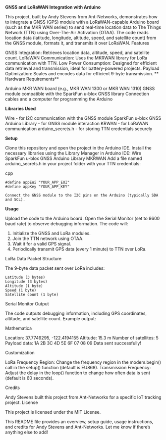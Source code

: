 **GNSS and LoRaWAN Integration with Arduino**

This project, built by Andy Stevens from Ant-Networks, demonstrates how to integrate a GNSS (GPS) module with a LoRaWAN-capable Arduino board (such as the MKR WAN series) to send real-time location data to The Things Network (TTN) using Over-The-Air Activation (OTAA). The code reads location data (latitude, longitude, altitude, speed, and satellite count) from the GNSS module, formats it, and transmits it over LoRaWAN.
Features

  GNSS Integration: Retrieves location data, altitude, speed, and satellite count.
  LoRaWAN Communication: Uses the MKRWAN library for LoRa communication with TTN.
  Low Power Consumption: Designed for efficient data retrieval and transmission, ideal for battery-powered projects.
  Payload Optimization: Scales and encodes data for efficient 9-byte transmission.
**
Hardware Requirements**

  Arduino MKR WAN board (e.g., MKR WAN 1300 or MKR WAN 1310)
  GNSS module compatible with the SparkFun u-blox GNSS library
  Connection cables and a computer for programming the Arduino

**Libraries Used**

  Wire - for I2C communication with the GNSS module
  SparkFun u-blox GNSS Arduino Library - for GNSS module interaction
  KRWAN - for LoRaWAN communication
  arduino_secrets.h - for storing TTN credentials securely

**Setup**

  Clone this repository and open the project in the Arduino IDE.
  Install the necessary libraries using the Library Manager in Arduino IDE:
      Wire
      SparkFun u-blox GNSS Arduino Library
      MKRWAN
    Add a file named arduino_secrets.h in your project folder with your TTN credentials:

  cpp

    #define appEui "YOUR_APP_EUI"
    #define appKey "YOUR_APP_KEY"

    Connect the GNSS module to the I2C pins on the Arduino (typically SDA and SCL).

**Usage**

  Upload the code to the Arduino board.
  Open the Serial Monitor (set to 9600 baud rate) to observe debugging information.
  The code will:
  1.   Initialize the GNSS and LoRa modules.
  2.   Join the TTN network using OTAA.
  3.   Wait it for a valid GPS signal.
  4.   Periodically transmit GPS data (every 1 minute) to TTN over LoRa.

LoRa Data Packet Structure

The 9-byte data packet sent over LoRa includes:

    Latitude (3 bytes)
    Longitude (3 bytes)
    Altitude (1 byte)
    Speed (1 byte)
    Satellite count (1 byte)

Serial Monitor Output

The code outputs debugging information, including GPS coordinates, altitude, and satellite count. Example output:

Mathematica

Location: 37.7749295, -122.4194155
Altitude: 15.3 m
Number of satellites: 5
Payload data: 1A 2B 3C 4D 5E 6F 07 08 09
Data sent successfully!

Customization

  LoRa Frequency Region: Change the frequency region in the modem.begin() call in the setup() function (default is EU868).
  Transmission Frequency: Adjust the delay in the loop() function to change how often data is sent (default is 60 seconds).

Credits

Andy Stevens built this project from Ant-Networks for a specific IoT tracking project.
License

This project is licensed under the MIT License.

This README file provides an overview, setup guide, usage instructions, and credits for Andy Stevens and Ant-Networks. Let me know if there’s anything else to add!
